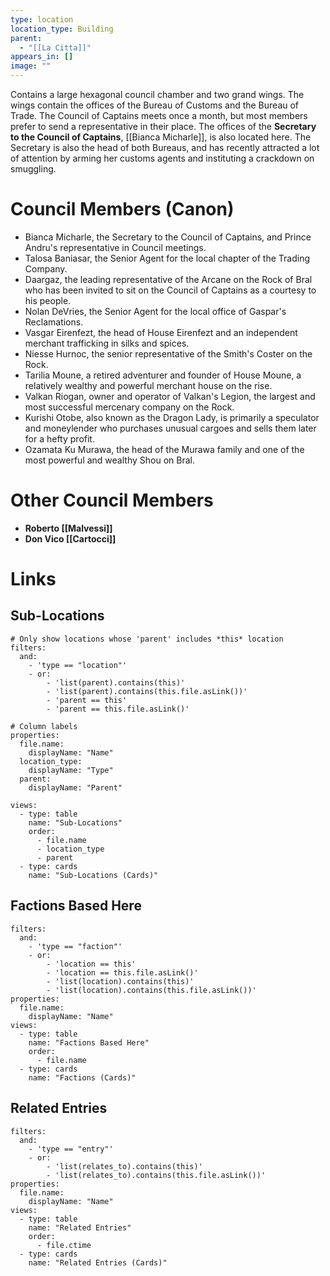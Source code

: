 ```yaml
---
type: location
location_type: Building
parent:
  - "[[La Citta]]"
appears_in: []
image: ""
---
```

Contains a large hexagonal council chamber and two grand wings. The wings contain the offices of the Bureau of Customs and the Bureau of Trade. The Council of Captains meets once a month, but most members prefer to send a representative in their place. The offices of the **Secretary to the Council of Captains**, [[Bianca Micharle]], is also located here. The Secretary is also the head of both Bureaus, and has recently attracted a lot of attention by arming her customs agents and instituting a crackdown on smuggling.

# Council Members (Canon)

- Bianca Micharle, the Secretary to the Council of Captains, and Prince Andru's representative in Council meetings. 
- Talosa Baniasar, the Senior Agent for the local chapter of the Trading Company.
- Daargaz, the leading representative of the Arcane on the Rock of Bral who has been invited to sit on the Council of Captains as a courtesy to his people.
- Nolan DeVries, the Senior Agent for the local office of Gaspar's Reclamations.
- Vasgar Eirenfezt, the head of House Eirenfezt and an independent merchant trafficking in silks and spices.
- Niesse Hurnoc, the senior representative of the Smith's Coster on the Rock.
- Tarilia Moune, a retired adventurer and founder of House Moune, a relatively wealthy and powerful merchant house on the rise.
- Valkan Riogan, owner and operator of Valkan's Legion, the largest and most successful mercenary company on the Rock.
- Kurishi Otobe, also known as the Dragon Lady, is primarily a speculator and moneylender who purchases unusual cargoes and sells them later for a hefty profit.
- Ozamata Ku Murawa, the head of the Murawa family and one of the most powerful and wealthy Shou on Bral.

# Other Council Members
- **Roberto [[Malvessi]]**
- **Don Vico [[Cartocci]]**

<!-- DYNAMIC:related-entries -->

# Links

## Sub-Locations
```base
# Only show locations whose 'parent' includes *this* location
filters:
  and:
    - 'type == "location"'
    - or:
        - 'list(parent).contains(this)'
        - 'list(parent).contains(this.file.asLink())'
        - 'parent == this'
        - 'parent == this.file.asLink()'

# Column labels
properties:
  file.name:
    displayName: "Name"
  location_type:
    displayName: "Type"
  parent:
    displayName: "Parent"

views:
  - type: table
    name: "Sub-Locations"
    order:
      - file.name
      - location_type
      - parent
  - type: cards
    name: "Sub-Locations (Cards)"
```

## Factions Based Here
```base
filters:
  and:
    - 'type == "faction"'
    - or:
        - 'location == this'
        - 'location == this.file.asLink()'
        - 'list(location).contains(this)'
        - 'list(location).contains(this.file.asLink())'
properties:
  file.name:
    displayName: "Name"
views:
  - type: table
    name: "Factions Based Here"
    order:
      - file.name
  - type: cards
    name: "Factions (Cards)"
```

## Related Entries
```base
filters:
  and:
    - 'type == "entry"'
    - or:
        - 'list(relates_to).contains(this)'
        - 'list(relates_to).contains(this.file.asLink())'
properties:
  file.name:
    displayName: "Name"
views:
  - type: table
    name: "Related Entries"
    order:
      - file.ctime
  - type: cards
    name: "Related Entries (Cards)"
```

<!-- /DYNAMIC -->
